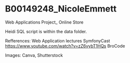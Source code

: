 # B00149248_NicoleEmmett
Web Applications Project_ Online Store

Heidi SQL script is within the data folder. 


Refferences:
Web Application lectures
SymfonyCast
https://www.youtube.com/watch?v=zZ6vybT1HQs BroCode

Images:
Canva, Shutterstock
